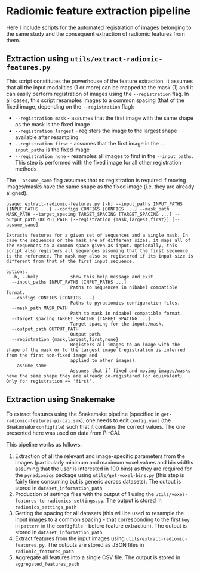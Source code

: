 # Radiomic feature extraction pipeline

Here I include scripts for the automated registration of images belonging to the same study and the consequent extraction of radiomic features from them.

## Extraction using `utils/extract-radiomic-features.py`

This script constitutes the powerhouse of the feature extraction. It assumes that all the input modalities (1 or more) can be mapped to the mask (1) and it can easily perform registration of images using the `--registration` flag. In all cases, this script resamples images to a common spacing (that of the fixed image, depending on the `--registration` flag):

* `--registration mask` - assumes that the first image with the same shape as the mask is the fixed image
* `--registration largest` - registers the image to the largest shape available after resampling
* `--registration first` - assumes that the first image in the `--input_paths` is the fixed image
* `--registration none` - resamples all images to first in the `--input_paths`. This step is performed with the fixed image for all other registration methods

The `--assume_same` flag assumes that no registration is required if moving images/masks have the same shape as the fixed image (i.e. they are already aligned).

```
usage: extract-radiomic-features.py [-h] --input_paths INPUT_PATHS [INPUT_PATHS ...] --configs CONFIGS [CONFIGS ...] --mask_path MASK_PATH --target_spacing TARGET_SPACING [TARGET_SPACING ...] --output_path OUTPUT_PATH [--registration {mask,largest,first}] [--assume_same]

Extracts features for a given set of sequences and a single mask. In case the sequences or the mask are of different sizes, it maps all of the sequences to a common space given as input. Optionally, this script also registers all sequences assuming that the first sequence is the reference. The mask may also be registered if its input size is different from that of the first input sequence.

options:
  -h, --help            show this help message and exit
  --input_paths INPUT_PATHS [INPUT_PATHS ...]
                        Paths to sequences in nibabel compatible format.
  --configs CONFIGS [CONFIGS ...]
                        Paths to pyradiomics configuration files.
  --mask_path MASK_PATH
                        Path to mask in nibabel compatible format.
  --target_spacing TARGET_SPACING [TARGET_SPACING ...]
                        Target spacing for the inputs/mask.
  --output_path OUTPUT_PATH
                        Output path.
  --registration {mask,largest,first,none}
                        Registers all images to an image with the shape of the mask or to the largest image (registration is inferred from the first non-fixed image and
                        applied to other images).
  --assume_same         
                        Assumes that if fixed and moving images/masks have the same shape they are already co-registered (or equivalent)  . Only for registration == 'first'.
```

## Extraction using Snakemake

To extract features using the Snakemake pipeline (specified in `get-radiomic-features-pi-cai.smk`), one needs to edit `config.yaml` (the Snakemake `configfile`) such that it contains the correct values. The one presented here was used on data from PI-CAI. 

This pipeline works as follows:

1. Extraction of all the relevant and image-specific parameters from the images (particularly minimum and maximum voxel values and bin widths assuming that the user is interested in 100 bins) as they are required for the `pyradiomics` package using `utils/get-voxel-bins.py` (this step is fairly time consuming but is generic across datasets). The output is stored in `dataset_information_path`
2. Production of settings files with the output of 1 using the `utils/voxel-features-to-radiomics-settings.py`. The output is stored in `radiomics_settings_path`
3. Getting the spacing for all datasets (this will be used to resample the input images to a common spacing - that corresponding to the first `key` in `pattern` in the `configfile` - before feature extraction). The output is stored in `dataset_information_path`
4. Extract features from the input images using `utils/extract-radiomic-features.py`. The outputs are stored as JSON files in `radiomic_features_path`
5. Aggregate all features into a single CSV file. The output is stored in `aggregated_features_path`